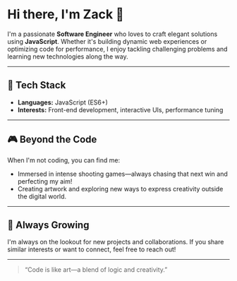 # Hi there, I'm Zack 👋

I'm a passionate **Software Engineer** who loves to craft elegant solutions using **JavaScript**. Whether it's building dynamic web experiences or optimizing code for performance, I enjoy tackling challenging problems and learning new technologies along the way.

---

## 🚀 Tech Stack

- **Languages:** JavaScript (ES6+)
- **Interests:** Front-end development, interactive UIs, performance tuning

---

## 🎮 Beyond the Code

When I'm not coding, you can find me:
- Immersed in intense shooting games—always chasing that next win and perfecting my aim!
- Creating artwork and exploring new ways to express creativity outside the digital world.

---

## 🌱 Always Growing

I'm always on the lookout for new projects and collaborations. If you share similar interests or want to connect, feel free to reach out!

<!-- Optionally, add social links here if you want -->

---

> “Code is like art—a blend of logic and creativity.”
